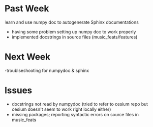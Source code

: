 # Past Week
learn and use numpy doc to autogenerate Sphinx documentations
- having some problem setting up numpy doc to work properly
- implemented docstrings in source files (music_feats/features)

# Next Week
-troublseshooting for numpydoc & sphinx

# Issues
- docstrings not read by numpydoc (tried to refer to cesium repo but cesium doesn't seem to work right locally either)
- missing packages; reporting syntactic errors on source files in music_feats
